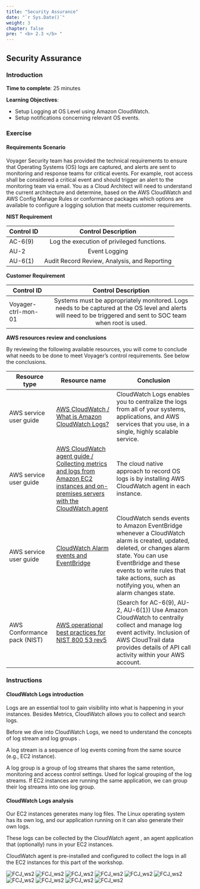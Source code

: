 ```yaml
---
title: "Security Assurance"
date: "`r Sys.Date()`"
weight: 3
chapter: false
pre: " <b> 2.3 </b> "
---
```


## Security Assurance

### Introduction

**Time to complete**: 25 minutes

**Learning Objectives**:

- Setup Logging at OS Level using Amazon CloudWatch.
- Setup notifications concerning relevant OS events.

### Exercise

#### Requirements Scenario

Voyager Security team has provided the technical requirements to ensure that Operating Systems (OS) logs are captured, and alerts are sent to monitoring and response teams for critical events. For example, root access shall be considered a critical event and should trigger an alert to the monitoring team via email. You as a Cloud Architect will need to understand the current architecture and determine, based on the AWS CloudWatch and AWS Config Manage Rules or conformance packages which options are available to configure a logging solution that meets customer requirements.

**NIST Requirement**

| Control ID |             Control Description              |
| ---------- | :------------------------------------------: |
| AC-6(9)    |  Log the execution of privileged functions.  |
| AU-2       |                Event Logging                 |
| AU-6(1)    | Audit Record Review, Analysis, and Reporting |

**Customer Requirement**

| Control ID          |                                                                       Control Description                                                                       |
| ------------------- | :-------------------------------------------------------------------------------------------------------------------------------------------------------------: |
| Voyager-ctrl-mon-01 | Systems must be appropriately monitored. Logs needs to be captured at the OS level and alerts will need to be triggered and sent to SOC team when root is used. |

**AWS resources review and conclusions**

By reviewing the following available resources, you will come to conclude what needs to be done to meet Voyager’s control requirements. See below the conclusions.

| Resource type               | Resource name                                                                                                                                                                                                                        | Conclusion                                                                                                                                                                                                                                                     |
| --------------------------- | ------------------------------------------------------------------------------------------------------------------------------------------------------------------------------------------------------------------------------------ | -------------------------------------------------------------------------------------------------------------------------------------------------------------------------------------------------------------------------------------------------------------- |
| AWS service user guide      | [AWS CloudWatch / What is Amazon CloudWatch Logs? ](https://docs.aws.amazon.com/AmazonCloudWatch/latest/logs/WhatIsCloudWatchLogs.html)                                                                                              | CloudWatch Logs enables you to centralize the logs from all of your systems, applications, and AWS services that you use, in a single, highly scalable service.                                                                                                |
| AWS service user guide      | [AWS CloudWatch agent guide / Collecting metrics and logs from Amazon EC2 instances and on-premises servers with the CloudWatch agent](https://docs.aws.amazon.com/AmazonCloudWatch/latest/monitoring/Install-CloudWatch-Agent.html) | The cloud native approach to record OS logs is by installing AWS CloudWatch agent in each instance.                                                                                                                                                            |
| AWS service user guide      | [CloudWatch Alarm events and EventBridge](https://docs.aws.amazon.com/AmazonCloudWatch/latest/monitoring/cloudwatch-and-eventbridge.html)                                                                                            | CloudWatch sends events to Amazon EventBridge whenever a CloudWatch alarm is created, updated, deleted, or changes alarm state. You can use EventBridge and these events to write rules that take actions, such as notifying you, when an alarm changes state. |
| AWS Conformance pack (NIST) | [AWS operational best practices for NIST 800 53 rev5](https://docs.aws.amazon.com/config/latest/developerguide/operational-best-practices-for-nist-800-53_rev_5.html)                                                                | (Search for AC-6(9), AU-2, AU-6(1)) Use Amazon CloudWatch to centrally collect and manage log event activity. Inclusion of AWS CloudTrail data provides details of API call activity within your AWS account.                                                  |

### Instructions

#### CloudWatch Logs introduction

Logs are an essential tool to gain visibility into what is happening in your instances. Besides Metrics, CloudWatch allows you to collect and search logs.

Before we dive into CloudWatch Logs, we need to understand the concepts of log stream and log groups .

A log stream is a sequence of log events coming from the same source (e.g., EC2 instance).

A log group is a group of log streams that shares the same retention, monitoring and access control settings. Used for logical grouping of the log streams. If EC2 instances are running the same application, we can group their log streams into one log group.

#### CloudWatch Logs analysis

Our EC2 instances generates many log files. The Linux operating system has its own log, and our application running on it can also generate their own logs.

These logs can be collected by the CloudWatch agent , an agent application that (optionally) runs in your EC2 instances.

CloudWatch agent is pre-installed and configured to collect the logs in all the EC2 instances for this part of the workshop.

![FCJ_ws2](/images/2.scenario/111.png)
![FCJ_ws2](/images/2.scenario/111.png)
![FCJ_ws2](/images/2.scenario/111.png)
![FCJ_ws2](/images/2.scenario/111.png)
![FCJ_ws2](/images/2.scenario/111.png)
![FCJ_ws2](/images/2.scenario/111.png)
![FCJ_ws2](/images/2.scenario/111.png)
![FCJ_ws2](/images/2.scenario/111.png)
![FCJ_ws2](/images/2.scenario/111.png)
![FCJ_ws2](/images/2.scenario/111.png)
